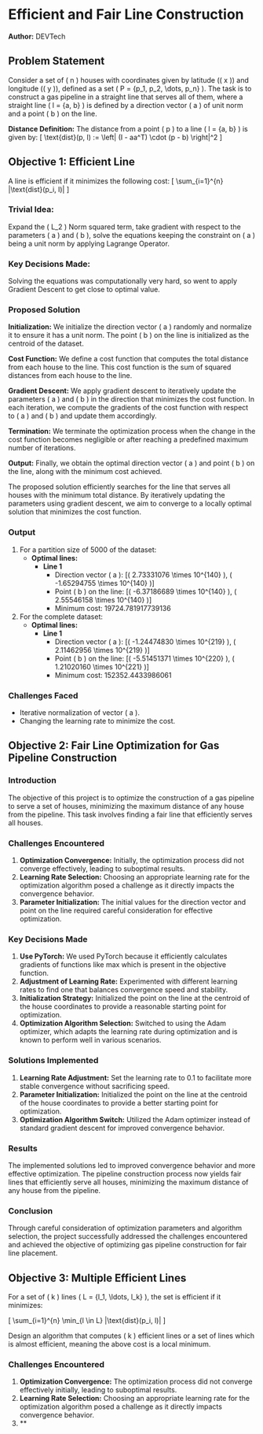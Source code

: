 # Efficient and Fair Line Construction

**Author:** DEVTech

## Problem Statement

Consider a set of \( n \) houses with coordinates given by latitude (\( x \)) and longitude (\( y \)), defined as a set \( P = \{p_1, p_2, \dots, p_n\} \). The task is to construct a gas pipeline in a straight line that serves all of them, where a straight line \( l = \{a, b\} \) is defined by a direction vector \( a \) of unit norm and a point \( b \) on the line.

**Distance Definition:** The distance from a point \( p \) to a line \( l = \{a, b\} \) is given by:
\[ \text{dist}(p, l) := \left\| (I - aa^T) \cdot (p - b) \right\|^2 \]

## Objective 1: Efficient Line

A line is efficient if it minimizes the following cost:
\[ \sum_{i=1}^{n} \|\text{dist}(p_i, l)\| \]

### Trivial Idea:
Expand the \( L_2 \) Norm squared term, take gradient with respect to the parameters \( a \) and \( b \), solve the equations keeping the constraint on \( a \) being a unit norm by applying Lagrange Operator.

### Key Decisions Made:
Solving the equations was computationally very hard, so went to apply Gradient Descent to get close to optimal value.

### Proposed Solution

**Initialization:** We initialize the direction vector \( a \) randomly and normalize it to ensure it has a unit norm. The point \( b \) on the line is initialized as the centroid of the dataset.

**Cost Function:** We define a cost function that computes the total distance from each house to the line. This cost function is the sum of squared distances from each house to the line.

**Gradient Descent:** We apply gradient descent to iteratively update the parameters \( a \) and \( b \) in the direction that minimizes the cost function. In each iteration, we compute the gradients of the cost function with respect to \( a \) and \( b \) and update them accordingly.

**Termination:** We terminate the optimization process when the change in the cost function becomes negligible or after reaching a predefined maximum number of iterations.

**Output:** Finally, we obtain the optimal direction vector \( a \) and point \( b \) on the line, along with the minimum cost achieved.

The proposed solution efficiently searches for the line that serves all houses with the minimum total distance. By iteratively updating the parameters using gradient descent, we aim to converge to a locally optimal solution that minimizes the cost function.

### Output

1. For a partition size of 5000 of the dataset:
    - **Optimal lines:**
        - **Line 1**
            - Direction vector \( a \): [\( 2.73331076 \times 10^{140} \), \( -1.65294755 \times 10^{140} \)]
            - Point \( b \) on the line: [\( -6.37186689 \times 10^{140} \), \( 2.55546158 \times 10^{140} \)]
            - Minimum cost: 19724.781917739136
2. For the complete dataset:
    - **Optimal lines:**
        - **Line 1**
            - Direction vector \( a \): [\( -1.24474830 \times 10^{219} \), \( 2.11462956 \times 10^{219} \)]
            - Point \( b \) on the line: [\( -5.51451371 \times 10^{220} \), \( 1.21020160 \times 10^{221} \)]
            - Minimum cost: 152352.4433986061

### Challenges Faced

- Iterative normalization of vector \( a \).
- Changing the learning rate to minimize the cost.

## Objective 2: Fair Line Optimization for Gas Pipeline Construction

### Introduction

The objective of this project is to optimize the construction of a gas pipeline to serve a set of houses, minimizing the maximum distance of any house from the pipeline. This task involves finding a fair line that efficiently serves all houses.

### Challenges Encountered

1. **Optimization Convergence:** Initially, the optimization process did not converge effectively, leading to suboptimal results.
2. **Learning Rate Selection:** Choosing an appropriate learning rate for the optimization algorithm posed a challenge as it directly impacts the convergence behavior.
3. **Parameter Initialization:** The initial values for the direction vector and point on the line required careful consideration for effective optimization.

### Key Decisions Made

1. **Use PyTorch:** We used PyTorch because it efficiently calculates gradients of functions like max which is present in the objective function.
2. **Adjustment of Learning Rate:** Experimented with different learning rates to find one that balances convergence speed and stability.
3. **Initialization Strategy:** Initialized the point on the line at the centroid of the house coordinates to provide a reasonable starting point for optimization.
4. **Optimization Algorithm Selection:** Switched to using the Adam optimizer, which adapts the learning rate during optimization and is known to perform well in various scenarios.

### Solutions Implemented

1. **Learning Rate Adjustment:** Set the learning rate to 0.1 to facilitate more stable convergence without sacrificing speed.
2. **Parameter Initialization:** Initialized the point on the line at the centroid of the house coordinates to provide a better starting point for optimization.
3. **Optimization Algorithm Switch:** Utilized the Adam optimizer instead of standard gradient descent for improved convergence behavior.

### Results

The implemented solutions led to improved convergence behavior and more effective optimization. The pipeline construction process now yields fair lines that efficiently serve all houses, minimizing the maximum distance of any house from the pipeline.

### Conclusion

Through careful consideration of optimization parameters and algorithm selection, the project successfully addressed the challenges encountered and achieved the objective of optimizing gas pipeline construction for fair line placement.

## Objective 3: Multiple Efficient Lines

For a set of \( k \) lines \( L = \{l_1, \ldots, l_k\} \), the set is efficient if it minimizes:

\[ \sum_{i=1}^{n} \min_{l \in L} \|\text{dist}(p_i, l)\| \]

Design an algorithm that computes \( k \) efficient lines or a set of lines which is almost efficient, meaning the above cost is a local minimum.

### Challenges Encountered

1. **Optimization Convergence:** The optimization process did not converge effectively initially, leading to suboptimal results.
2. **Learning Rate Selection:** Choosing an appropriate learning rate for the optimization algorithm posed a challenge as it directly impacts convergence behavior.
3. **
